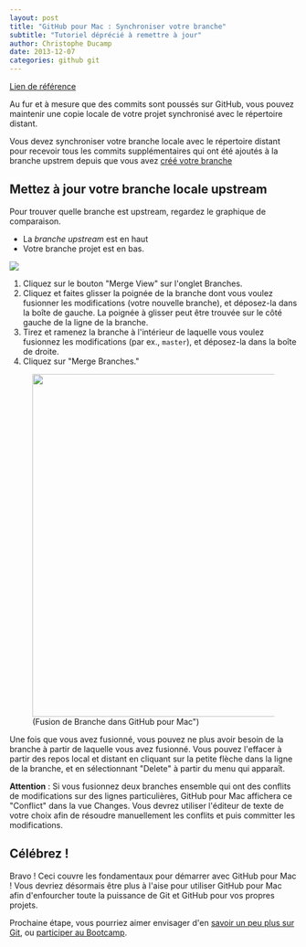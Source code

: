 ```yaml
---
layout: post
title: "GitHub pour Mac : Synchroniser votre branche"
subtitle: "Tutoriel déprécié à remettre à jour"
author: Christophe Ducamp
date: 2013-12-07
categories: github git
---
```

[Lien de référence](https://help.github.com/desktop/guides/contributing/syncing-your-branch/)

Au fur et à mesure que des commits sont poussés sur GitHub, vous pouvez maintenir une copie locale de votre projet synchronisé avec le répertoire distant.

Vous devez synchroniser votre branche locale avec le répertoire distant pour recevoir tous les commits supplémentaires qui ont été ajoutés à la branche upstrem depuis que vous avez [créé votre branche](https://help.github.com/desktop/guides/contributing/creating-a-branch-for-your-work)

## Mettez à jour votre branche locale upstream

Pour trouver quelle branche est upstream, regardez le graphique de comparaison.

- La _branche upstream_ est en haut
- Votre branche projet est en bas.

![](https://help.github.com/assets/images/help/desktop/sync-find-upstream-mac.png)



1. Cliquez sur le bouton "Merge View" sur l'onglet Branches.
2. Cliquez et faites glisser la poignée de la branche dont vous voulez fusionner les modifications (votre nouvelle branche), et déposez-la dans la boîte de gauche. La poignée à glisser peut être trouvée sur le côté gauche de la ligne de la branche.
3. Tirez et ramenez la branche à l'intérieur de laquelle vous voulez fusionnez les modifications (par ex., `master`), et déposez-la dans la boîte de droite.
4. Cliquez sur "Merge Branches."

<figure><image style="width:600px;" src="https://github-images.s3.amazonaws.com/mac/changes/merging-20130109-131344.jpg" /><figcaption>(Fusion de Branche dans GitHub pour Mac")</figcaption></figure>

Une fois que vous avez fusionné, vous pouvez ne plus avoir besoin de la branche à partir de laquelle vous avez fusionné. Vous pouvez l'effacer à partir des repos local et distant en cliquant sur la petite flèche dans la ligne de la branche, et en sélectionnant "Delete" à partir du menu qui apparaît.

**Attention** : Si vous fusionnez deux branches ensemble qui ont des conflits de modifications sur des lignes particulières, GitHub pour Mac affichera ce "Conflict" dans la vue Changes. Vous devrez utiliser l'éditeur de texte de votre choix afin de résoudre manuellement les conflits et puis committer les modifications.

## Célébrez ! 

Bravo ! Ceci couvre les fondamentaux pour démarrer avec GitHub pour Mac ! Vous devriez désormais être plus à l'aise pour utiliser GitHub pour Mac afin d'enfourcher toute la puissance de Git et GitHub pour vos propres projets.

Prochaine étape, vous pourriez aimer envisager d'en [savoir un peu plus sur Git](/2013/12/15/Github-pour-nuls-partie-1/), ou [participer au Bootcamp](/2013/12/10/installer-git/).